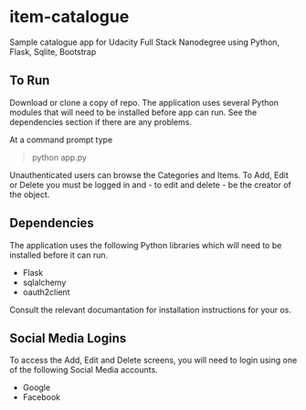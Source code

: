 # item-catalogue
Sample catalogue app for Udacity Full Stack Nanodegree using Python, Flask, Sqlite, Bootstrap

## To Run
Download or clone a copy of repo. The application uses several Python modules that will need to be installed before app can run. See the dependencies section if there are any problems.

At a command prompt type
  > python app.py

Unauthenticated users can browse the Categories and Items. To Add, Edit or Delete you must be logged in and - to edit and delete - be the creator of the object.

## Dependencies
The application uses the following Python libraries which will need to be installed before it can run.
* Flask
* sqlalchemy
* oauth2client

Consult the relevant documantation for installation instructions for your os.

## Social Media Logins
To access the Add, Edit and Delete screens, you will need to login using one of the following Social Media accounts.
* Google
* Facebook
